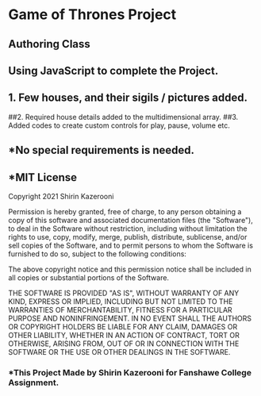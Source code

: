 # Game of Thrones Project
## Authoring Class


## Using JavaScript to complete the Project.
## 1. Few houses, and their sigils / pictures added.
##2. Required house details added to the multidimensional array.
##3. Added codes to create custom controls for play, pause, volume etc.

## *No special requirements is needed.

## *MIT License
Copyright 2021 Shirin Kazerooni

Permission is hereby granted, free of charge, to any person obtaining a copy of this software and associated documentation files (the "Software"), to deal in the Software without restriction, including without limitation the rights to use, copy, modify, merge, publish, distribute, sublicense, and/or sell copies of the Software, and to permit persons to whom the Software is furnished to do so, subject to the following conditions:

The above copyright notice and this permission notice shall be included in all copies or substantial portions of the Software.

THE SOFTWARE IS PROVIDED "AS IS", WITHOUT WARRANTY OF ANY KIND, EXPRESS OR IMPLIED, INCLUDING BUT NOT LIMITED TO THE WARRANTIES OF MERCHANTABILITY, FITNESS FOR A PARTICULAR PURPOSE AND NONINFRINGEMENT. IN NO EVENT SHALL THE AUTHORS OR COPYRIGHT HOLDERS BE LIABLE FOR ANY CLAIM, DAMAGES OR OTHER LIABILITY, WHETHER IN AN ACTION OF CONTRACT, TORT OR OTHERWISE, ARISING FROM, OUT OF OR IN CONNECTION WITH THE SOFTWARE OR THE USE OR OTHER DEALINGS IN THE SOFTWARE.

### *This Project Made by Shirin Kazerooni for Fanshawe College Assignment.
